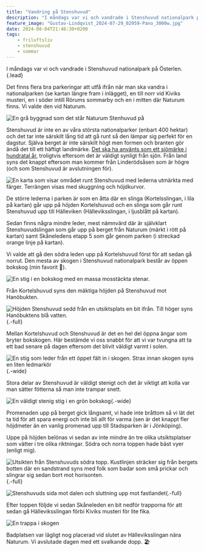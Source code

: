 ```yaml
---
title: "Vandring på Stenshuvud"
description: "I måndags var vi och vandrade i Stenshuvud nationalpark på Österlen."
feature_image: "Gustav-Lindqvist_2024-07-29_02959-Pano_3000w.jpg"
date: 2024-08-04T21:46:30+0200
tags:
    - friluftsliv
    - stenshuvud
    - sommar
---
```


I måndags var vi och vandrade i Stenshuvud nationalpark på Österlen.{.lead}

Det finns flera bra parkeringar att utfå ifrån när man ska vandra i nationalparken (se kartan längre fram i inlägget), en till norr vid Kiviks musteri, en i söder intill Rörums sommarby och en i mitten där Naturum finns. Vi valde den vid Naturum.

![En grå byggnad som det står Naturum Stenhuvud på](Gustav-Lindqvist_2024-07-29_02802_3000w.jpg)

Stenshuvud är inte en av våra största nationalparker (enbart 400 hektar) och det tar inte särskilt lång tid att gå runt så den lämpar sig perfekt för en dagstur. Själva berget är inte särskilt högt men formen och branten gör ändå det till ett häftigt landmärke. [Det ska ha använts som ett sjömärke i hundratal år](https://sv.wikipedia.org/wiki/Stenshuvud), troligtvis eftersom det är väldigt synligt från sjön. Från land syns det knappt eftersom man kommer från Linderödsåsen som är högre (och som Stenshuvud är avslutningen för).

![En karta som visar området runt Stenshuvud med lederna utmärkta med färger. Terrängen visas med skuggning och höjdkurvor.](Karta_Stenshuvud.png "ⓒ Lantmäteriet, OpenStreetMap contributors")

De större lederna i parken är som en åtta där en slinga (Kortelsslingan, i lila på kartan) går upp på höjden Kortelshuvud och en slinga som går runt Stenshuvud upp till Hälleviken (Hälleviksslingan, i ljusblått på kartan).

Sedan finns några mindre leder, mest nämnvärd där är självklart Stenshuvudslingan som går upp på berget från Naturum (märkt i rött på kartan) samt Skåneledens etapp 5 som går genom parken (i streckad orange linje på kartan).

Vi valde att gå den södra leden upp på Kortelshuvud först för att sedan gå norrut. Den mesta av skogen i Stenshuvud nationalpark består av öppen bokskog (min favorit 💚).

![En stig i en bokskog med en massa mosstäckta stenar.](Gustav-Lindqvist_2024-07-29_02814-Pano.jpg)

Från Kortelshuvud syns den mäktiga höjden på Stenshuvud mot Hanöbukten.

![Höjden Stenshuvud sedd från en utsiktsplats en bit ifrån. Till höger syns Hanöbuktens blå vatten.](Gustav-Lindqvist_2024-07-29_02837-Pano_3000w.jpg){.-full}

Mellan Kortelshuvud och Stenshuvud är det en hel del öppna ängar som bryter bokskogen. Här bestämde vi oss snabbt för att vi var tvungna att ta ett bad senare på dagen eftersom det blivit väldigt varmt i solen.

![En stig som leder från ett öppet fält in i skogen. Strax innan skogen syns en liten ledmarkör](Gustav-Lindqvist_2024-07-29_02852-Pano_3000w.jpg){.-wide}

Stora delar av Stenshuvud är väldigt stenigt och det är viktigt att kolla var man sätter fötterna så man inte trampar snett.

![En väldigt stenig stig i en grön bokskog](Gustav-Lindqvist_2024-07-29_02867-Pano_3000w.jpg){.-wide}

Promenaden upp på berget gick långsamt, vi hade inte bråttom så vi lät det ta tid för att spara energi och inte bli allt för varma (sen är det knappt fler höjdmeter än en vanlig promenad upp till Stadsparken är i Jönköping).

Uppe på höjden belönas vi sedan av inte mindre än tre olika utsiktsplatser som vätter i tre olika riktningar. Södra och norra toppen hade bäst vyer (enligt mig).

![Utsikten från Stenshuvuds södra topp. Kustlinjen sträcker sig från bergets botten där en sandstrand syns med folk som badar som små prickar och slingrar sig sedan bort mot horisonten.](Gustav-Lindqvist_2024-07-29_02878-Pano_3000w.jpg "Utsikt från Södra toppen"){.-full}

![Stenshuvuds sida mot dalen och sluttning upp mot fastlandet](Gustav-Lindqvist_2024-07-29_02916-Pano_3000w.jpg "Utsikt från norra toppen"){.-full}

Efter toppen följde vi sedan Skåneleden en bit nedför trapporna för att sedan gå Hälleviksslingan förbi Kiviks musteri för lite fika.

![En trappa i skogen](Gustav-Lindqvist_2024-07-29_02931-Pano_3000w.jpg)

Badplatsen var lägligt nog placerad vid slutet av Hälleviksslingan nära Naturum. Vi avslutade dagen med ett svalkande dopp. 🏖️
